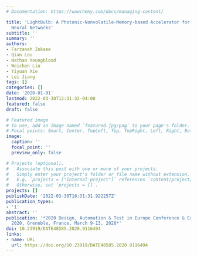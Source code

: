 ```yaml
---
# Documentation: https://wowchemy.com/docs/managing-content/

title: 'LightBulb: A Photonic-Nonvolatile-Memory-based Accelerator for Binarized Convolutional
  Neural Networks'
subtitle: ''
summary: ''
authors:
- Farzaneh Zokaee
- Qian Lou
- Nathan Youngblood
- Weichen Liu
- Yiyuan Xie
- Lei Jiang
tags: []
categories: []
date: '2020-01-01'
lastmod: 2022-03-30T12:31:32-04:00
featured: false
draft: false

# Featured image
# To use, add an image named `featured.jpg/png` to your page's folder.
# Focal points: Smart, Center, TopLeft, Top, TopRight, Left, Right, BottomLeft, Bottom, BottomRight.
image:
  caption: ''
  focal_point: ''
  preview_only: false

# Projects (optional).
#   Associate this post with one or more of your projects.
#   Simply enter your project's folder or file name without extension.
#   E.g. `projects = ["internal-project"]` references `content/project/deep-learning/index.md`.
#   Otherwise, set `projects = []`.
projects: []
publishDate: '2022-03-30T16:31:31.922257Z'
publication_types:
- '1'
abstract: ''
publication: '*2020 Design, Automation & Test in Europe Conference & Exhibition, DATE
  2020, Grenoble, France, March 9-13, 2020*'
doi: 10.23919/DATE48585.2020.9116494
links:
- name: URL
  url: https://doi.org/10.23919/DATE48585.2020.9116494
---
```

